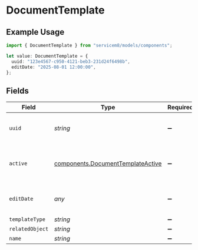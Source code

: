 # DocumentTemplate

## Example Usage

```typescript
import { DocumentTemplate } from "servicem8/models/components";

let value: DocumentTemplate = {
  uuid: "123e4567-c950-4121-beb3-231d24f6498b",
  editDate: "2025-08-01 12:00:00",
};
```

## Fields

| Field                                                                                  | Type                                                                                   | Required                                                                               | Description                                                                            | Example                                                                                |
| -------------------------------------------------------------------------------------- | -------------------------------------------------------------------------------------- | -------------------------------------------------------------------------------------- | -------------------------------------------------------------------------------------- | -------------------------------------------------------------------------------------- |
| `uuid`                                                                                 | *string*                                                                               | :heavy_minus_sign:                                                                     | Unique identifier for this record                                                      | 123e4567-c950-4121-beb3-231d24f6498b                                                   |
| `active`                                                                               | [components.DocumentTemplateActive](../../models/components/documenttemplateactive.md) | :heavy_minus_sign:                                                                     | Record active/deleted flag.  Valid values are [0,1]                                    |                                                                                        |
| `editDate`                                                                             | *any*                                                                                  | :heavy_minus_sign:                                                                     | Timestamp at which record was last modified                                            | 2025-08-01 12:00:00                                                                    |
| `templateType`                                                                         | *string*                                                                               | :heavy_minus_sign:                                                                     | (Read only)                                                                            |                                                                                        |
| `relatedObject`                                                                        | *string*                                                                               | :heavy_minus_sign:                                                                     | N/A                                                                                    |                                                                                        |
| `name`                                                                                 | *string*                                                                               | :heavy_minus_sign:                                                                     | N/A                                                                                    |                                                                                        |